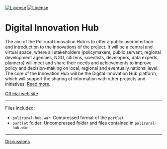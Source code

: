 [![License](https://img.shields.io/badge/Licensing-LGPLv2.1-lightgrey?style=plastic)](https://www.gnu.org/licenses/old-licenses/lgpl-2.1.en.html) [![License](https://img.shields.io/badge/Project-Digital%20Innovation%20Hub-green?style=plastic)](https://hub.polirural.eu/)
# Digital Innovation Hub

The aim of the Polirural Innovation Hub is to offer a public user interface and introduction to the innovations of the project. It will be a central and virtual space, where all stakeholders (policymakers, public servant, regional development agencies, NGO, citizens, scientists, developers, data experts, planners) will meet and share their needs and achievements to improve policy and decision-making on local, regional and eventually national level. The core of the Innovation Hub will be the Digital Innovation Hub platform, which will support the sharing of information with other projects and initiatives. [Read more](https://polirural.eu/innovation-hub/).

[Official web site](https://hub.polirural.eu/)

---

Files included:

- `polirural-hub.war`: Compressed format of the `portlet`
- `portlet` folder: Uncompressed folder and files contained in `polirural-hub.war`

---

[Discussions](https://github.com/polirural/Hub/discussions)
